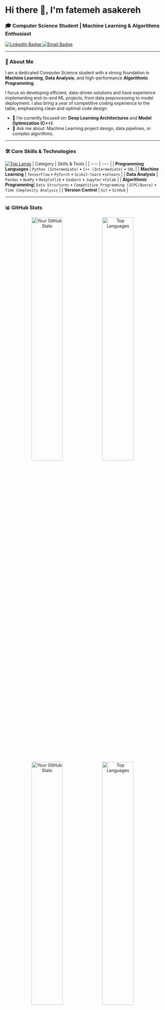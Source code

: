 # Hi there 👋, I'm fatemeh asakereh

### 🎓 Computer Science Student | Machine Learning & Algorithms Enthusiast

<p align="left">
  <a href="[https://www.linkedin.com/in/fatemeh-asakereh-826b61266" target="_blank">
    <img src="https://img.shields.io/badge/-LinkedIn-blue?style=for-the-badge&logo=linkedin&logoColor=white" alt="LinkedIn Badge"/>
  </a>
  <a href="mailto:fatemehasakereh58@gmail.com" target="_blank">
    <img src="https://img.shields.io/badge/-Email-D14836?style=for-the-badge&logo=gmail&logoColor=white" alt="Email Badge"/>
  </a>
  </p>

---

### 🚀 About Me

I am a dedicated Computer Science student with a strong foundation in **Machine Learning**, **Data Analysis**, and high-performance **Algorithmic Programming**.

I focus on developing efficient, data-driven solutions and have experience implementing end-to-end ML projects, from data preprocessing to model deployment. I also bring a year of competitive coding experience to the table, emphasizing clean and optimal code design.

* 🔭 I’m currently focused on: **Deep Learning Architectures** and **Model Optimization (C++)**.
* 💬 Ask me about: Machine Learning project design, data pipelines, or complex algorithms.

---

### 🛠️ Core Skills & Technologies
[![Top Langs](https://github-readme-stats.vercel.app/api/top-langs/?username=fatmhanafow)](https://github.com/anuraghazra/github-readme-stats)
| Category | Skills & Tools |
| :--- | :--- |
| **Programming Languages** | `Python (Intermediate)` • `C++ (Intermediate)` • `SQL` |
| **Machine Learning** | `TensorFlow` • `PyTorch` • `Scikit-learn` •`sklearn` |
| **Data Analysis** | `Pandas` • `NumPy` • `Matplotlib` • `Seaborn` • `Jupyter` •`Colab` |
| **Algorithmic Programming**| `Data Structures` • `Competitive Programming (ICPC/Quera)` • `Time Complexity Analysis` |
| **Version Control** | `Git` • `GitHub` |

---
### 📊 GitHub Stats

<p align="center">
  <img src="https://github-readme-stats.vercel.app/api?username=[fatmhanafow]&show_icons=true&theme=vue&hide_border=true&count_private=true)" alt="Your GitHub Stats" style="width: 45%;" />
  <img src="https://github-readme-stats.vercel.app/api/top-langs/?username=[fatmhanafow]&layout=compact&langs_count=6&theme=vue&hide_border=true" alt="Top Languages" style="width: 45%;" />
</p>
<p align="center">
  <img src="https://github-readme-stats.vercel.app/api?username=[fatmhanafow] &show_icons=true&theme=vue&hide_border=true&count_private=true" alt="Your GitHub Stats" style="width: 45%;" />
  <img src="https://github-readme-stats.vercel.app/api/top-langs/?username=[ fatmhanafow]&layout=compact&langs_count=6&theme=vue&hide_border=true" alt="Top Languages" style="width: 45%;" />
</p>
